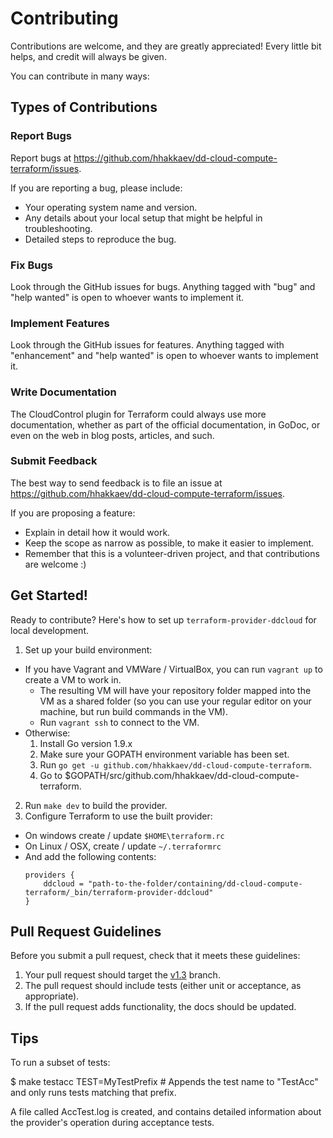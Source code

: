 # Contributing

Contributions are welcome, and they are greatly appreciated! Every little bit helps, and credit will always be given.

You can contribute in many ways:

## Types of Contributions

### Report Bugs

Report bugs at https://github.com/hhakkaev/dd-cloud-compute-terraform/issues.

If you are reporting a bug, please include:

* Your operating system name and version.
* Any details about your local setup that might be helpful in troubleshooting.
* Detailed steps to reproduce the bug.

### Fix Bugs

Look through the GitHub issues for bugs. Anything tagged with "bug"
and "help wanted" is open to whoever wants to implement it.

### Implement Features

Look through the GitHub issues for features. Anything tagged with "enhancement"
and "help wanted" is open to whoever wants to implement it.

### Write Documentation

The CloudControl plugin for Terraform could always use more documentation, whether as part of the
official documentation, in GoDoc, or even on the web in blog posts, articles, and such.

### Submit Feedback

The best way to send feedback is to file an issue at https://github.com/hhakkaev/dd-cloud-compute-terraform/issues.

If you are proposing a feature:

* Explain in detail how it would work.
* Keep the scope as narrow as possible, to make it easier to implement.
* Remember that this is a volunteer-driven project, and that contributions are welcome :)

## Get Started!

Ready to contribute? Here's how to set up `terraform-provider-ddcloud` for local development.

1. Set up your build environment:
  * If you have Vagrant and VMWare / VirtualBox, you can run `vagrant up` to create a VM to work in.
    * The resulting VM will have your repository folder mapped into the VM as a shared folder (so you can use your regular editor on your machine, but run build commands in the VM).
    * Run `vagrant ssh` to connect to the VM.
  * Otherwise:
    1. Install Go version 1.9.x
    2. Make sure your GOPATH environment variable has been set.
    3. Run `go get -u github.com/hhakkaev/dd-cloud-compute-terraform`.
    4. Go to $GOPATH/src/github.com/hhakkaev/dd-cloud-compute-terraform.
2. Run `make dev` to build the provider.
3. Configure Terraform to use the built provider:
  * On windows create / update `$HOME\terraform.rc`
  * On Linux / OSX, create / update `~/.terraformrc`
  * And add the following contents:  
	```hcl  
	providers {  
		ddcloud = "path-to-the-folder/containing/dd-cloud-compute-terraform/_bin/terraform-provider-ddcloud"  
	}  
    ```

## Pull Request Guidelines

Before you submit a pull request, check that it meets these guidelines:

1. Your pull request should target the [v1.3](https://github.com/hhakkaev/dd-cloud-compute-terraform/tree/development/v1.3) branch.
2. The pull request should include tests (either unit or acceptance, as appropriate).
3. If the pull request adds functionality, the docs should be updated.

## Tips

To run a subset of tests:

$ make testacc TEST=MyTestPrefix # Appends the test name to "TestAcc" and only runs tests matching that prefix.

A file called AccTest.log is created, and contains detailed information about the provider's operation during acceptance tests.
